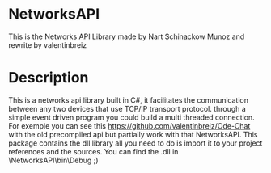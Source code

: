 # NetworksAPI
This is the Networks API Library made by Nart Schinackow Munoz and rewrite by valentinbreiz

# Description
This is a networks api library built in C#, it facilitates the communication between any two devices that use TCP/IP transport protocol. through a simple event driven program you could build a multi threaded connection. For exemple you can see this https://github.com/valentinbreiz/Ode-Chat with the old precompiled api but partially work with that NetworksAPI.
This package contains the dll library all you need to do is import it to your project references and the sources.
You can find the .dll in \NetworksAPI\bin\Debug ;)
